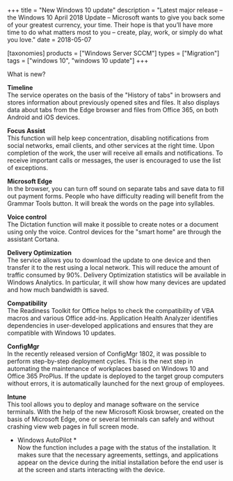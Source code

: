 +++
title = "New Windows 10 update"
description = "Latest major release – the Windows 10 April 2018 Update – Microsoft wants to give you back some of your greatest currency, your time. Their hope is that you’ll have more time to do what matters most to you –  create, play, work, or simply do what you love."
date = 2018-05-07

[taxonomies]
products = ["Windows Server SCCM"]
types = ["Migration"]
tags = ["windows 10", "windows 10 update"]
+++

What is new?

**Timeline**\
The service operates on the basis of the "History of tabs" in browsers
and stores information about previously opened sites and files. It also
displays data about tabs from the Edge browser and files from Office
365, on both Android and iOS devices.

**Focus Assist**\
This function will help keep concentration, disabling notifications
from social networks, email clients, and other services at the right
time. Upon completion of the work, the user will receive all emails and
notifications. To receive important calls or messages, the user is
encouraged to use the list of exceptions.

**Microsoft Edge**\
In the browser, you can turn off sound on separate tabs and save data to
fill out payment forms. People who have difficulty reading will benefit
from the Grammar Tools button. It will break the words on the page into
syllables.

**Voice control**\
The Dictation function will make it possible to create notes or a
document using only the voice. Control devices for the "smart home" are 
through the assistant Cortana.

**Delivery Optimization**\
The service allows you to download the update to one device and then
transfer it to the rest using a local network. This will reduce the
amount of traffic consumed by 90%. Delivery Optimization statistics will
be available in Windows Analytics. In particular, it will show how many
devices are updated and how much bandwidth is saved.

**Compatibility**\
The Readiness Toolkit for Office helps to check the compatibility of
VBA macros and various Office add-ins. Application Health
Analyzer identifies dependencies in user-developed applications and
ensures that they are compatible with Windows 10 updates.

**ConfigMgr**\
In the recently released version of ConfigMgr 1802, it was possible to
perform step-by-step deployment cycles. This is the next step in
automating the maintenance of workplaces based on Windows 10 and Office
365 ProPlus. If the update is deployed to the target group computers
without errors, it is automatically launched for the next group of
employees.

**Intune**\
This tool allows you to deploy and manage software on the service
terminals. With the help of the new Microsoft Kiosk browser, created on
the basis of Microsoft Edge, one or several terminals can safely and
without crashing view web pages in full screen mode.

-   Windows AutoPilot \*\
    Now the function includes a page with the status of the
    installation. It makes sure that the necessary agreements, settings,
    and applications appear on the device during the initial
    installation before the end user is at the screen and starts
    interacting with the device.
